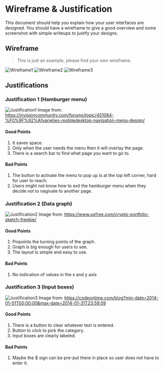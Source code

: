 # Wireframe & Justification

This document should help you explain how your user interfaces are designed. You should have a wireframe to give a good overview and some screenshot with simple writeups to justify your designs.

## Wireframe

> This is just an example, please find your own wireframe.

![Wireframe1](/worksheets/wireframes/assets/Wireframes/mobile/BasicResultViewer(mobile).png)
![Wireframe2](/worksheets/wireframes/assets/Wireframes/mobile/BasicResultViewer(mobile)Tubulation.png) 
![Wireframe3](/worksheets/wireframes/assets/Wireframes/mobile/BasicNavBar.png)

## Justifications

### Justification 1 (Hamburger menu)

![Justification1](/worksheets/wireframes/assets/Justifications/BasicMobileResult1.gif)
Image from:
https://invisioncommunity.com/forums/topic/451084-%F0%9F%92%A1varieties-mobiledesktop-navigation-menu-design/

#### Good Points

1. It saves space.
2. Only when the user needs the menu then it will overlay the page.
3. There is a search bar to find what page you want to go to.

#### Bad Points

1. The button to activate the menu to pop up is at the top left corner, hard for user to reach.
2. Users might not know how to exit the hamburger menu when they decide not to nagivate to another page.

### Justification 2 (Data graph)

![Justification2](/worksheets/wireframes/assets/Justifications/BasicMobileResult2.png)
Image from:
https://www.uxfree.com/crypto-portfolio-sketch-freebie/

#### Good Points

1. Pinpoints the turning points of the graph.
2. Graph is big enough for users to see.
3. The layout is simple and easy to use.

#### Bad Points

1. No indication of values in the x and y axis

### Justification 3 (Input boxes)

![Justification3](/worksheets/wireframes/assets/Justifications/BasicMobileResult3.png)
Image from:
https://codeontime.com/blog?min-date=2014-01-01T00:00:00&max-date=2014-01-31T23:59:59

#### Good Points

1. There is a button to clear whatever text is entered.
2. Button to click to pick the category.
3. Input boxes are clearly labeled.

#### Bad Points

1. Maybe the $ sign can be pre-put there in place so user does not have to enter it.